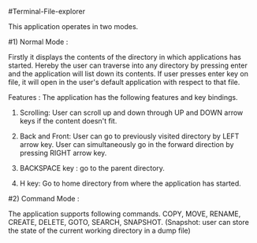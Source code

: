 #Terminal-File-explorer

This application operates in two modes.

#1) Normal Mode :

Firstly it displays the contents of the directory in which applications has started. Hereby the user can traverse into any directory by pressing enter and the application will list down its contents. If user presses enter key on file, it will open in the user's default application with respect to that file.

Features :
The application has the following features and key bindings.

1) Scrolling: User can scroll up and down through UP and DOWN arrow keys if the content doesn't fit.

2) Back and Front: User can go to previously visited directory by LEFT arrow key. User can simultaneously go in the forward       direction by pressing RIGHT arrow key.

3) BACKSPACE key : go to the parent directory.

4) H key: Go to home directory from where the application has started.

#2) Command Mode :

The application supports following commands.
COPY, MOVE, RENAME, CREATE, DELETE, GOTO, SEARCH, SNAPSHOT.
(Snapshot: user can store the state of the current working directory in a dump file)
